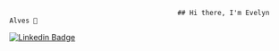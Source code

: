                                               ## Hi there, I'm Evelyn Alves 👋
[![Linkedin Badge](https://img.shields.io/badge/-LinkedIn-blue?style=flat-square&logo=Linkedin&logoColor=white&link=https://www.linkedin.com/in/evelyn-alves-983795152/)](https://www.linkedin.com/in/evelyn-alves-983795152/)

<!--
**EvelynAlves1998/EvelynAlves1998** is a ✨ _special_ ✨ repository because its `README.md` (this file) appears on your GitHub profile.

Here are some ideas to get you started:

- 🔭 I’m currently working on ...
- 🌱 I’m currently learning ...
- 👯 I’m looking to collaborate on ...
- 🤔 I’m looking for help with ...
- 💬 Ask me about ...
- 📫 How to reach me: ...
- 😄 Pronouns: ...
- ⚡ Fun fact: ...
-->
